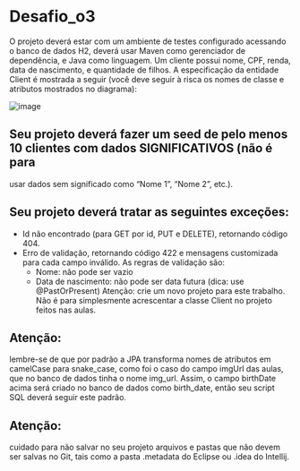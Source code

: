 # Desafio_o3

O projeto deverá estar com um ambiente de testes configurado acessando o banco de dados H2, deverá usar
Maven como gerenciador de dependência, e Java como linguagem.
Um cliente possui nome, CPF, renda, data de nascimento, e quantidade de filhos. A especificação da
entidade Client é mostrada a seguir (você deve seguir à risca os nomes de classe e atributos mostrados no
diagrama):

![image](https://github.com/JonasRF/desafio_o3/assets/77034798/6cd0c8cb-0158-489c-bf9f-0ba593d7b378)

## Seu projeto deverá fazer um seed de pelo menos 10 clientes com dados SIGNIFICATIVOS (não é para
usar dados sem significado como “Nome 1”, “Nome 2”, etc.).
## Seu projeto deverá tratar as seguintes exceções:
- Id não encontrado (para GET por id, PUT e DELETE), retornando código 404.
- Erro de validação, retornando código 422 e mensagens customizada para cada campo inválido. As
regras de validação são:
  - Nome: não pode ser vazio
  - Data de nascimento: não pode ser data futura (dica: use @PastOrPresent)
Atenção: crie um novo projeto para este trabalho. Não é para simplesmente acrescentar a classe
Client no projeto feitos nas aulas.
## Atenção: 
lembre-se de que por padrão a JPA transforma nomes de atributos em camelCase para
snake_case, como foi o caso do campo imgUrl das aulas, que no banco de dados tinha o nome
img_url. Assim, o campo birthDate acima será criado no banco de dados como birth_date, então
seu script SQL deverá seguir este padrão.
## Atenção: 
cuidado para não salvar no seu projeto arquivos e pastas que não devem ser salvas no Git,
tais como a pasta .metadata do Eclipse ou .idea do Intellij.
